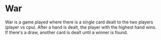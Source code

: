# War

War is a game played where there is a single card dealt to the two players (player vs cpu). 
After a hand is dealt, the player with the highest hand wins. 
If there's a draw, another card is dealt until a winner is found.